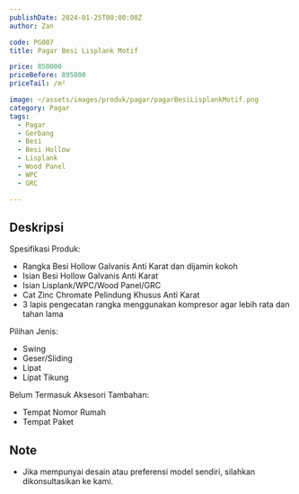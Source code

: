 ```yaml
---
publishDate: 2024-01-25T00:00:00Z
author: Zan

code: PG007
title: Pagar Besi Lisplank Motif

price: 850000
priceBefore: 895000
priceTail: /m²

image: ~/assets/images/produk/pagar/pagarBesiLisplankMotif.png
category: Pagar
tags:
  - Pagar
  - Gerbang
  - Besi
  - Besi Hollow
  - Lisplank
  - Wood Panel
  - WPC
  - GRC

---
```


## Deskripsi

Spesifikasi Produk:
- Rangka Besi Hollow Galvanis Anti Karat dan dijamin kokoh
- Isian Besi Hollow Galvanis Anti Karat
- Isian Lisplank/WPC/Wood Panel/GRC
- Cat Zinc Chromate Pelindung Khusus Anti Karat
- 3 lapis pengecatan rangka menggunakan kompresor agar lebih rata dan tahan lama

Pilihan Jenis:
- Swing
- Geser/Sliding
- Lipat
- Lipat Tikung

Belum Termasuk Aksesori Tambahan:
- Tempat Nomor Rumah
- Tempat Paket

## Note
- Jika mempunyai desain atau preferensi model sendiri, silahkan dikonsultasikan ke kami.